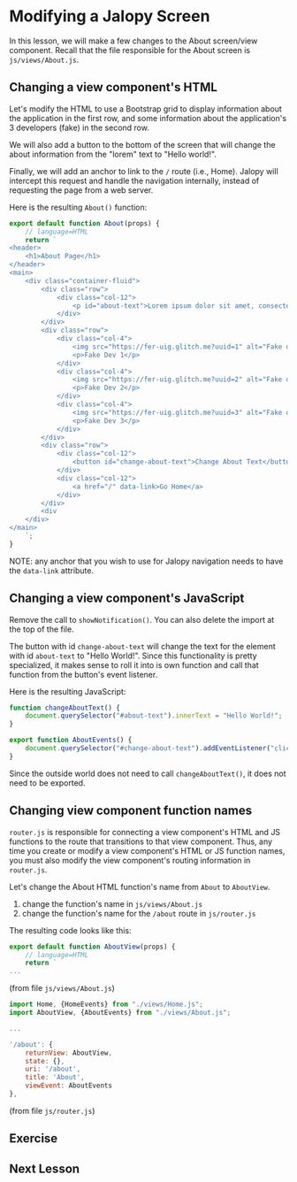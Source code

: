 # Modifying a Jalopy Screen

In this lesson, we will make a few changes to the About screen/view component. Recall that the file responsible for the About screen is `js/views/About.js`.

## Changing a view component's HTML

Let's modify the HTML to use a Bootstrap grid to display information about the application in the first row, and some information about the application's 3 developers (fake) in the second row.

We will also add a button to the bottom of the screen that will change the about information from the "lorem" text to "Hello world!". 

Finally, we will add an anchor to link to the `/` route (i.e., Home). Jalopy will intercept this request and handle the navigation internally, instead of requesting the page from a web server.

Here is the resulting `About()` function:

```js
export default function About(props) {
    // language=HTML
    return `
<header>
    <h1>About Page</h1>
</header>
<main>
    <div class="container-fluid">
        <div class="row">
            <div class="col-12">
                <p id="about-text">Lorem ipsum dolor sit amet, consectetur adipisicing elit. Aliquid animi illo possimus quis sit. Amet, aspernatur autem cum dicta doloremque eveniet fugit hic id mollitia neque nesciunt, obcaecati similique, voluptate.</p>
            </div>
        </div>
        <div class="row">
            <div class="col-4">
                <img src="https://fer-uig.glitch.me?uuid=1" alt="Fake dev 1">
                <p>Fake Dev 1</p>
            </div>
            <div class="col-4">
                <img src="https://fer-uig.glitch.me?uuid=2" alt="Fake dev 2">
                <p>Fake Dev 2</p>
            </div>
            <div class="col-4">
                <img src="https://fer-uig.glitch.me?uuid=3" alt="Fake dev 3">
                <p>Fake Dev 3</p>
            </div>
        </div>
        <div class="row">
            <div class="col-12">
                <button id="change-about-text">Change About Text</button>
            </div>
            <div class="col-12">
                <a href="/" data-link>Go Home</a>
            </div>
        </div>
        <div
    </div>
</main>
    `;
}
```

NOTE: any anchor that you wish to use for Jalopy navigation needs to have the `data-link` attribute.

## Changing a view component's JavaScript

Remove the call to `showNotification()`. You can also delete the import at the top of the file.

The button with id `change-about-text` will change the text for the element with id `about-text` to "Hello World!". Since this functionality is pretty specialized, it makes sense to roll it into is own function and call that function from the button's event listener. 

Here is the resulting JavaScript:

```js
function changeAboutText() {
    document.querySelector("#about-text").innerText = "Hello World!";
}

export function AboutEvents() {
    document.querySelector("#change-about-text").addEventListener("click", changeAboutText);
}
```

Since the outside world does not need to call `changeAboutText()`, it does not need to be exported.

## Changing view component function names

`router.js` is responsible for connecting a view component's HTML and JS functions to the route that transitions to that view component. Thus, any time you create or modify a view component's HTML or JS function names, you must also modify the view component's routing information in `router.js`.

Let's change the About HTML function's name from `About` to `AboutView`. 
1. change the function's name in `js/views/About.js`
2. change the function's name for the `/about` route in `js/router.js`

The resulting code looks like this:

```js
export default function AboutView(props) {
    // language=HTML
    return `
...
```
(from file `js/views/About.js`)

```js
import Home, {HomeEvents} from "./views/Home.js";
import AboutView, {AboutEvents} from "./views/About.js";

...

'/about': {
    returnView: AboutView,
    state: {},
    uri: '/about',
    title: 'About',
    viewEvent: AboutEvents
},
```
(from file `js/router.js`)


## Exercise

## Next Lesson
